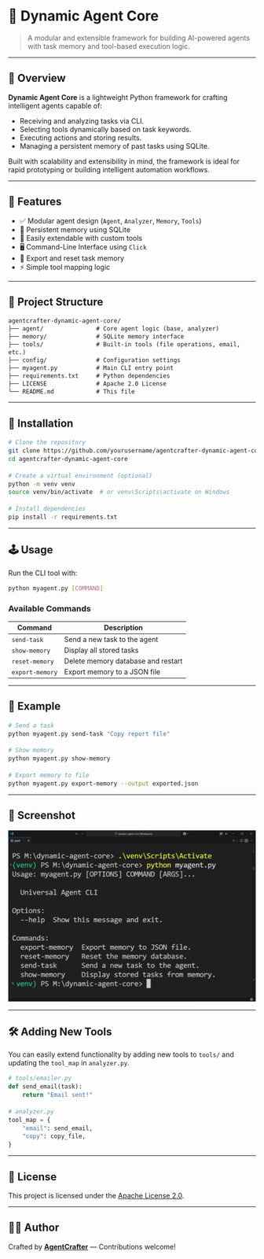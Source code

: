 # 🧠 Dynamic Agent Core

> A modular and extensible framework for building AI-powered agents with task memory and tool-based execution logic.

---

## 🚀 Overview

**Dynamic Agent Core** is a lightweight Python framework for crafting intelligent agents capable of:
- Receiving and analyzing tasks via CLI.
- Selecting tools dynamically based on task keywords.
- Executing actions and storing results.
- Managing a persistent memory of past tasks using SQLite.

Built with scalability and extensibility in mind, the framework is ideal for rapid prototyping or building intelligent automation workflows.

---

## 🧩 Features

- ✅ Modular agent design (`Agent`, `Analyzer`, `Memory`, `Tools`)
- 🧠 Persistent memory using SQLite
- 🔌 Easily extendable with custom tools
- 🖥️ Command-Line Interface using `Click`
- 💾 Export and reset task memory
- ⚡ Simple tool mapping logic

---

## 📁 Project Structure

```
agentcrafter-dynamic-agent-core/
├── agent/               # Core agent logic (base, analyzer)
├── memory/              # SQLite memory interface
├── tools/               # Built-in tools (file operations, email, etc.)
├── config/              # Configuration settings
├── myagent.py           # Main CLI entry point
├── requirements.txt     # Python dependencies
├── LICENSE              # Apache 2.0 License
└── README.md            # This file
```

---

## 🔧 Installation

```bash
# Clone the repository
git clone https://github.com/yourusername/agentcrafter-dynamic-agent-core.git
cd agentcrafter-dynamic-agent-core

# Create a virtual environment (optional)
python -m venv venv
source venv/bin/activate  # or venv\Scripts\activate on Windows

# Install dependencies
pip install -r requirements.txt
```

---

## 🕹️ Usage

Run the CLI tool with:

```bash
python myagent.py [COMMAND]
```

### Available Commands

| Command           | Description                             |
|------------------|-----------------------------------------|
| `send-task`       | Send a new task to the agent            |
| `show-memory`     | Display all stored tasks                |
| `reset-memory`    | Delete memory database and restart      |
| `export-memory`   | Export memory to a JSON file            |

---

## 🧠 Example

```bash
# Send a task
python myagent.py send-task "Copy report file"

# Show memory
python myagent.py show-memory

# Export memory to file
python myagent.py export-memory --output exported.json
```

---

## 📸 Screenshot

![Agent Screenshot](im/Screenshot.png)

---

## 🛠️ Adding New Tools

You can easily extend functionality by adding new tools to `tools/` and updating the `tool_map` in `analyzer.py`.

```python
# tools/emailer.py
def send_email(task):
    return "Email sent!"

# analyzer.py
tool_map = {
    "email": send_email,
    "copy": copy_file,
}
```

---

## 📜 License

This project is licensed under the [Apache License 2.0](LICENSE).

---

## 👨‍💻 Author

Crafted by **[AgentCrafter](https://github.com/yourusername)** — Contributions welcome!